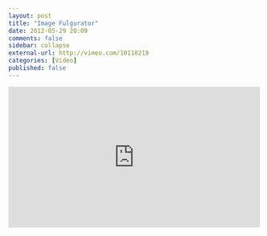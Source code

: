 ```yaml
---
layout: post
title: "Image Fulgurator"
date: 2012-05-29 20:09
comments: false
sidebar: collapse
external-url: http://vimeo.com/10118219
categories: [Video]
published: false
---
```

<div class="flex-video"><iframe src="http://player.vimeo.com/video/10118219" width="500" height="281" frameborder="0" webkitAllowFullScreen mozallowfullscreen allowFullScreen></iframe></div>